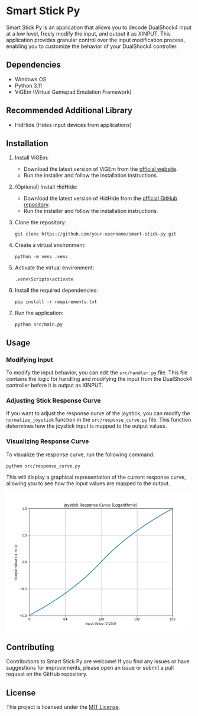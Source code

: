 # Smart Stick Py

Smart Stick Py is an application that allows you to decode DualShock4 input at a low level, freely modify the input, and output it as XINPUT. This application provides granular control over the input modification process, enabling you to customize the behavior of your DualShock4 controller.

## Dependencies

- Windows OS
- Python 3.11
- ViGEm (Virtual Gamepad Emulation Framework)

## Recommended Additional Library

- HidHide (Hides input devices from applications)

## Installation

1. Install ViGEm:

   - Download the latest version of ViGEm from the [official website](https://vigembusdriver.com/).
   - Run the installer and follow the installation instructions.

2. (Optional) Install HidHide:

   - Download the latest version of HidHide from the [official GitHub repository](https://github.com/ViGEm/HidHide/releases).
   - Run the installer and follow the installation instructions.

3. Clone the repository:

   ```
   git clone https://github.com/your-username/smart-stick-py.git
   ```

4. Create a virtual environment:

   ```
   python -m venv .venv
   ```

5. Activate the virtual environment:

   ```
   .venv\Scripts\activate
   ```

6. Install the required dependencies:

   ```
   pip install -r requirements.txt
   ```

7. Run the application:
   ```
   python src/main.py
   ```

## Usage

### Modifying Input

To modify the input behavior, you can edit the `src/handler.py` file. This file contains the logic for handling and modifying the input from the DualShock4 controller before it is output as XINPUT.

### Adjusting Stick Response Curve

If you want to adjust the response curve of the joystick, you can modify the `normalize_joystick` function in the `src/response_curve.py` file. This function determines how the joystick input is mapped to the output values.

### Visualizing Response Curve

To visualize the response curve, run the following command:

```
python src/response_curve.py
```

This will display a graphical representation of the current response curve, allowing you to see how the input values are mapped to the output.

<img src="./Figure_1.png" width="500px">

## Contributing

Contributions to Smart Stick Py are welcome! If you find any issues or have suggestions for improvements, please open an issue or submit a pull request on the GitHub repository.

## License

This project is licensed under the [MIT License](LICENSE).
